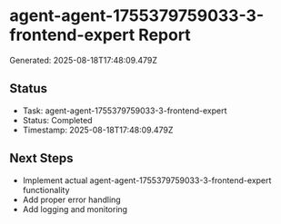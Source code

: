 # agent-agent-1755379759033-3-frontend-expert Report

Generated: 2025-08-18T17:48:09.479Z

## Status
- Task: agent-agent-1755379759033-3-frontend-expert
- Status: Completed
- Timestamp: 2025-08-18T17:48:09.479Z

## Next Steps
- Implement actual agent-agent-1755379759033-3-frontend-expert functionality
- Add proper error handling
- Add logging and monitoring
